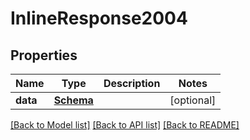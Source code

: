 # InlineResponse2004

## Properties
Name | Type | Description | Notes
------------ | ------------- | ------------- | -------------
**data** | [**Schema**](Schema.md) |  | [optional] 

[[Back to Model list]](../README.md#documentation-for-models) [[Back to API list]](../README.md#documentation-for-api-endpoints) [[Back to README]](../README.md)

